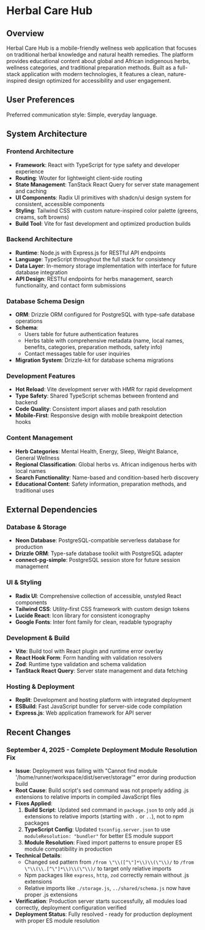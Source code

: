 # Herbal Care Hub

## Overview

Herbal Care Hub is a mobile-friendly wellness web application that focuses on traditional herbal knowledge and natural health remedies. The platform provides educational content about global and African indigenous herbs, wellness categories, and traditional preparation methods. Built as a full-stack application with modern technologies, it features a clean, nature-inspired design optimized for accessibility and user engagement.

## User Preferences

Preferred communication style: Simple, everyday language.

## System Architecture

### Frontend Architecture
- **Framework**: React with TypeScript for type safety and developer experience
- **Routing**: Wouter for lightweight client-side routing
- **State Management**: TanStack React Query for server state management and caching
- **UI Components**: Radix UI primitives with shadcn/ui design system for consistent, accessible components
- **Styling**: Tailwind CSS with custom nature-inspired color palette (greens, creams, soft browns)
- **Build Tool**: Vite for fast development and optimized production builds

### Backend Architecture
- **Runtime**: Node.js with Express.js for RESTful API endpoints
- **Language**: TypeScript throughout the full stack for consistency
- **Data Layer**: In-memory storage implementation with interface for future database integration
- **API Design**: RESTful endpoints for herbs management, search functionality, and contact form submissions

### Database Schema Design
- **ORM**: Drizzle ORM configured for PostgreSQL with type-safe database operations
- **Schema**: 
  - Users table for future authentication features
  - Herbs table with comprehensive metadata (name, local names, benefits, categories, preparation methods, safety info)
  - Contact messages table for user inquiries
- **Migration System**: Drizzle-kit for database schema migrations

### Development Features
- **Hot Reload**: Vite development server with HMR for rapid development
- **Type Safety**: Shared TypeScript schemas between frontend and backend
- **Code Quality**: Consistent import aliases and path resolution
- **Mobile-First**: Responsive design with mobile breakpoint detection hooks

### Content Management
- **Herb Categories**: Mental Health, Energy, Sleep, Weight Balance, General Wellness
- **Regional Classification**: Global herbs vs. African indigenous herbs with local names
- **Search Functionality**: Name-based and condition-based herb discovery
- **Educational Content**: Safety information, preparation methods, and traditional uses

## External Dependencies

### Database & Storage
- **Neon Database**: PostgreSQL-compatible serverless database for production
- **Drizzle ORM**: Type-safe database toolkit with PostgreSQL adapter
- **connect-pg-simple**: PostgreSQL session store for future session management

### UI & Styling
- **Radix UI**: Comprehensive collection of accessible, unstyled React components
- **Tailwind CSS**: Utility-first CSS framework with custom design tokens
- **Lucide React**: Icon library for consistent iconography
- **Google Fonts**: Inter font family for clean, readable typography

### Development & Build
- **Vite**: Build tool with React plugin and runtime error overlay
- **React Hook Form**: Form handling with validation resolvers
- **Zod**: Runtime type validation and schema validation
- **TanStack React Query**: Server state management and data fetching

### Hosting & Deployment
- **Replit**: Development and hosting platform with integrated deployment
- **ESBuild**: Fast JavaScript bundler for server-side code compilation
- **Express.js**: Web application framework for API server

## Recent Changes

### September 4, 2025 - Complete Deployment Module Resolution Fix
- **Issue**: Deployment was failing with "Cannot find module '/home/runner/workspace/dist/server/storage'" error during production build
- **Root Cause**: Build script's sed command was not properly adding .js extensions to relative imports in compiled JavaScript files
- **Fixes Applied**:
  1. **Build Script**: Updated sed command in `package.json` to only add .js extensions to relative imports (starting with `.` or `..`), not to npm packages
  2. **TypeScript Config**: Updated `tsconfig.server.json` to use `moduleResolution: "bundler"` for better ES module support
  3. **Module Resolution**: Fixed import patterns to ensure proper ES module compatibility in production
- **Technical Details**:
  - Changed sed pattern from `/from \"\\([^\"]*\\)\\(\"\\)/` to `/from \"\\(\\.[^\"]*\\)\\(\"\\)/` to target only relative imports
  - Npm packages like `express`, `http`, `zod` correctly remain without .js extensions
  - Relative imports like `./storage.js`, `../shared/schema.js` now have proper .js extensions
- **Verification**: Production server starts successfully, all modules load correctly, deployment configuration verified
- **Deployment Status**: Fully resolved - ready for production deployment with proper ES module resolution